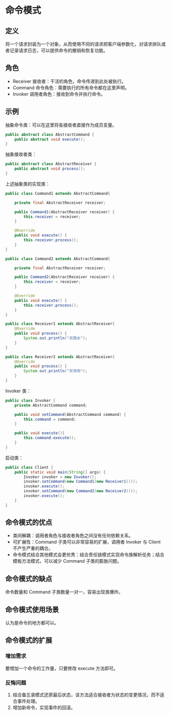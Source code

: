 # 命令模式

## 定义

将一个请求封装为一个对象，从而使用不同的请求把客户端参数化，对请求排队或者记录请求日志，可以提供命令的撤销和恢复功能。

## 角色

- Receiver 接收者：干活的角色，命令传递到此处被执行。
- Command 命令角色：需要执行的所有命令都在这里声明。
- Invoker 调用者角色：接收到命令并执行命令。

## 示例

抽象命令类：可以在这里将各接收者直接作为成员变量。

```java
public abstract class AbstractCommand {
    public abstract void execute();
}
```

抽象接收者类：

```java
public abstract class AbstractReceiver {
    public abstract void process();
}
```

上述抽象类的实现类：

```java
public class Command1 extends AbstractCommand{

    private final AbstractReceiver receiver;

    public Command1(AbstractReceiver receiver) {
        this.receiver = receiver;
    }

    @Override
    public void execute() {
        this.receiver.process();
    }
}
```

```java
public class Command2 extends AbstractCommand{

    private final AbstractReceiver receiver;

    public Command2(AbstractReceiver receiver) {
        this.receiver = receiver;
    }

    @Override
    public void execute() {
        this.receiver.process();
    }
}
```

```java
public class Receiver1 extends AbstractReceiver{
    @Override
    public void process() {
        System.out.println("买瓶水");
    }
}
```

```java
public class Receiver2 extends AbstractReceiver{
    @Override
    public void process() {
        System.out.println("买块肉");
    }
}
```

Invoker 类：

```java
public class Invoker {
    private AbstractCommand command;

    public void setCommand(AbstractCommand command) {
        this.command = command;
    }

    public void execute(){
        this.command.execute();
    }
}
```

启动类：

```java
public class Client {
    public static void main(String[] args) {
        Invoker invoker = new Invoker();
        invoker.setCommand(new Command1(new Receiver1()));
        invoker.execute();
        invoker.setCommand(new Command2(new Receiver2()));
        invoker.execute();
    }
}
```

## 命令模式的优点

- 类间解耦：调用者角色与接收者角色之间没有任何依赖关系。
- 可扩展性：Command 子类可以非常容易的扩展，调用者 Invoker 与 Client 不产生严重的耦合。
- 命令模式结合其他模式会更优秀：结合责任链模式实现命令族解析任务；结合模板方法模式，可以减少 Command 子类的膨胀问题。

## 命令模式的缺点

命令数量和 Command 子类数量一对一，容易出现类爆炸。

## 命令模式使用场景

认为是命令的地方都可以。

## 命令模式的扩展

### 增加需求

要增加一个命令的工作量，只要修改 execute 方法即可。

### 反悔问题

1. 结合备忘录模式还原最后状态，该方法适合接收者为状态的变更情况，而不适合事件处理。
2. 增加新命令，实现事件的回滚。
